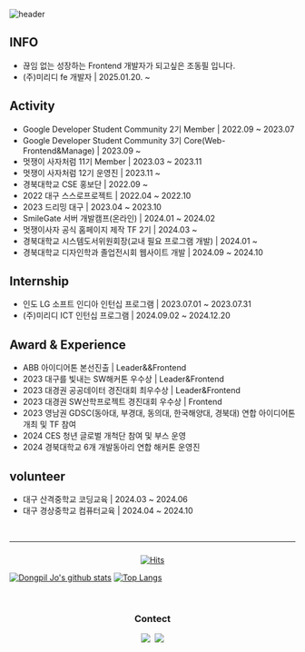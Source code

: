 ![header](https://capsule-render.vercel.app/api?type=waving&height=250&color=gradient&text=Dongpil%20Jo&textBg=false&fontSize=80&fontAlignY=41)

## INFO
* 끊임 없는 성장하는 Frontend 개발자가 되고싶은 조동필 입니다.
* (주)미리디 fe 개발자 | 2025.01.20. ~

## Activity
* Google Developer Student Community 2기 Member | 2022.09 ~ 2023.07
* Google Developer Student Community 3기 Core(Web-Frontend&Manage) | 2023.09 ~
* 멋쟁이 사자처럼 11기 Member | 2023.03 ~ 2023.11
* 멋쟁이 사자처럼 12기 운영진 | 2023.11 ~
* 경북대학교 CSE 홍보단 | 2022.09 ~
* 2022 대구 스스로프로젝트 | 2022.04 ~ 2022.10
* 2023 드리밍 대구 | 2023.04 ~ 2023.10
* SmileGate 서버 개발캠프(온라인) | 2024.01 ~ 2024.02
* 멋쟁이사자 공식 홈페이지 제작 TF 2기 | 2024.03 ~
* 경북대학교 시스템도서위원회장(교내 필요 프로그램 개발) | 2024.01 ~
* 경북대학교 디자인학과 졸업전시회 웹사이트 개발 | 2024.09 ~ 2024.10

## Internship
* 인도 LG 소프트 인디아 인턴십 프로그램 | 2023.07.01 ~ 2023.07.31
* (주)미리디 ICT 인턴십 프로그램 | 2024.09.02 ~ 2024.12.20

## Award & Experience
* ABB 아이디어톤 본선진출 | Leader&&Frontend
* 2023 대구를 빛내는 SW해커톤 우수상 | Leader&Frontend
* 2023 대경권 공공데이터 경진대회 최우수상 | Leader&Frontend
* 2023 대경권 SW산학프로젝트 경진대회 우수상 | Frontend
* 2023 영남권 GDSC(동아대, 부경대, 동의대, 한국해양대, 경북대) 연합 아이디어톤 개최 및 TF 참여
* 2024 CES 청년 글로벌 개척단 참여 및 부스 운영
* 2024 경북대학교 6개 개발동아리 연합 해커톤 운영진

## volunteer
* 대구 산격중학교 코딩교육 | 2024.03 ~ 2024.06
* 대구 경상중학교 컴퓨터교육 | 2024.04 ~ 2024.10

<br>
<hr>

<h3 align="center"></h3>

<div align=center>
	
[![Hits](https://hits.seeyoufarm.com/api/count/incr/badge.svg?url=https%3A%2F%2Fgithub.com%2Feastfilmm&count_bg=%23020715&title_bg=%23020715&icon=openstreetmap.svg&icon_color=%23FFFFFF&title=Visitors&edge_flat=false)](https://hits.seeyoufarm.com)
  </div>

[![Dongpil Jo's github stats](https://github-readme-stats.vercel.app/api?username=eastfilmm)](https://github.com/anuraghazra/github-readme-stats)
[![Top Langs](https://github-readme-stats.vercel.app/api/top-langs/?username=eastfilmm&langs_count=4&layout=compact&theme=white)](https://eastfilmm.github.io/)
  
<br>


<h3 align="center"> Contect </h3>
<p align="center">
  <a href="https://www.instagram.com/east_filmm/"><img src="https://img.shields.io/badge/Instagram-E4405F?style=flat-square&logo=Instagram&logoColor=white&link=https://www.instagram.com/east_filmm/"/></a>&nbsp
  <a href="mailto:ehdvlf001@naver.com"><img src="https://img.shields.io/badge/Gmail-d14836?style=flat-square&logo=Gmail&logoColor=white&link=ehdvlf001@naver.com"/></a>
</p>
<br>
